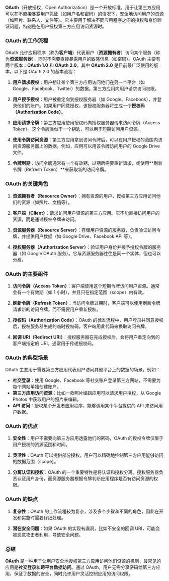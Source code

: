 **OAuth**（开放授权，Open Authorization）是一个开放标准，用于让第三方应用可以在不直接暴露用户凭证（如用户名和密码）的情况下，安全地访问用户的资源（如照片、联系人、文件等）。它主要用于解决不同应用程序之间的授权和身份验证问题，特别是在用户授权第三方应用访问资源时。

### OAuth 的工作流程

OAuth 允许应用程序（称为**客户端**）代表用户（**资源拥有者**）访问某个服务（称为**资源服务器**），同时不需要直接暴露用户的敏感信息（如密码）。OAuth 主要有两个版本：**OAuth 1.0** 和 **OAuth 2.0**，其中 **OAuth 2.0** 是目前最广泛使用的版本。以下是 OAuth 2.0 的基本流程：

1. **用户请求授权**：用户想让某个第三方应用访问他们在另一个平台（如 Google、Facebook、Twitter）的数据。第三方应用向用户请求访问权限。

2. **用户授予授权**：用户被重定向到授权服务器（如 Google、Facebook），并登录他们的账户。如果用户同意授权，该授权服务器将生成一个**授权码（Authorization Code）**。

3. **应用请求令牌**：第三方应用使用授权码向授权服务器请求访问令牌（Access Token）。这个令牌类似于一个钥匙，可以用于短期访问用户资源。

4. **使用令牌访问资源**：第三方应用拿到访问令牌后，可以在用户授权的范围内访问资源服务器上的数据。例如，应用可以用该令牌访问用户的 Google Drive 文件。

5. **令牌到期**：访问令牌通常有一个有效期，过期后需要重新请求，或使用**刷新令牌（Refresh Token）**来获取新的访问令牌。

### OAuth 的关键角色

1. **资源拥有者（Resource Owner）**：拥有资源的用户，授权第三方应用访问他们的资源（如照片、文档等）。

2. **客户端（Client）**：请求访问用户资源的第三方应用。它不能直接访问用户的资源，而是通过授权令牌来访问。

3. **资源服务器（Resource Server）**：存储用户资源的服务器，负责验证访问令牌，并提供用户数据（如 Google Drive、Facebook API 等）。

4. **授权服务器（Authorization Server）**：验证用户身份并授予授权令牌的服务器（如 Google OAuth 服务）。它与资源服务器往往是同一个实体，但也可以分离。

### OAuth 的主要组件

1. **访问令牌（Access Token）**：客户端使用这个短期令牌访问用户资源。通常会有一个有效期（如 1 小时），并且只在指定范围（scope）内有效。

2. **刷新令牌（Refresh Token）**：当访问令牌过期时，客户端可以使用刷新令牌请求新的访问令牌，而不需要用户重新授权。

3. **授权码（Authorization Code）**：OAuth 的标准流程中，用户登录并同意授权后，授权服务器生成的临时授权码，客户端用此代码来换取访问令牌。

4. **回调 URI（Redirect URI）**：授权服务器在完成授权后，会将用户重定向到的客户端指定的 URI，通常用于传递授权码。

### OAuth 的典型场景

OAuth 主要用于需要第三方应用代表用户访问其他平台上的数据的场景，例如：
- **社交登录**：使用 Google、Facebook 等社交账户登录第三方网站，不需要为每个网站单独创建账户。
- **第三方应用访问资源**：比如一款照片编辑应用可以请求用户授权，从 Google Photos 中获取用户的照片来编辑。
- **API 访问**：授权某个开发者应用程序，能够调用某个平台提供的 API 来访问用户数据。

### OAuth 的优点

1. **安全性**：用户不需要向第三方应用透露他们的密码，OAuth 的授权令牌仅限于用户授权的资源范围和时间。
   
2. **灵活性**：OAuth 可以提供部分授权，用户可以精确地控制第三方应用能够访问的数据范围（scope）。

3. **分离认证和授权**：OAuth 的一个重要特性是将认证和授权分离。授权服务器负责认证用户身份，而资源服务器根据令牌判断应用程序是否有访问资源的权限。

### OAuth 的缺点

1. **复杂性**：OAuth 的工作流程较为复杂，涉及多个步骤和不同的角色，因此在开发和实施时需要仔细处理。
   
2. **潜在安全问题**：如果 OAuth 的实现有漏洞，比如不安全的回调 URI，可能会被恶意攻击者利用，导致安全问题。

### 总结

**OAuth** 是一种用于让用户安全地授权第三方应用访问他们资源的机制，最常见的应用是**社交登录**和**跨平台数据访问**。通过 OAuth，用户无需分享密码给第三方应用，保证了数据的安全，同时允许用户灵活控制应用的访问权限。